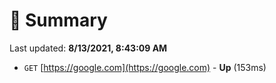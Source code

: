 # 📖 Summary
Last updated: **8/13/2021, 8:43:09 AM**

- `GET` [https://google.com](https://google.com) - **Up** (153ms)
